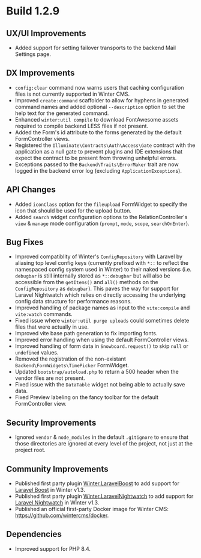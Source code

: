 # Build 1.2.9

## UX/UI Improvements
- Added support for setting failover transports to the backend Mail Settings page.

## DX Improvements
- `config:clear` command now warns users that caching configuration files is not currently supported in Winter CMS.
- Improved `create:command` scaffolder to allow for hyphens in generated command names and added optional `--description` option to set the help text for the generated command.
- Enhanced `winter:util compile` to download FontAwesome assets required to compile backend LESS files if not present.
- Added the Form's id attribute to the forms generated by the default FormController views.
- Registered the `Illuminate\Contracts\Auth\Access\Gate` contract with the application as a null gate to prevent plugins and IDE extensions that expect the contract to be present from throwing unhelpful errors.
- Exceptions passed to the `Backend\Traits\ErrorMaker` trait are now logged in the backend error log (excluding `ApplicationException`s).

## API Changes
- Added `iconClass` option for the `fileupload` FormWidget to specify the icon that should be used for the upload button.
- Added `search` widget configuration options to the RelationController's `view` & `manage` mode configuration (`prompt`, `mode`, `scope`, `searchOnEnter`).

## Bug Fixes
- Improved compatiblity of Winter's `ConfigRepository` with Laravel by aliasing top level config keys (currently prefixed with `*::` to reflect the namespaced config system used in Winter) to their naked versions (i.e. `debugbar` is still internally stored as `*::debugbar` but will also be accessible from the `getItems()` and `all()` methods on the `ConfigRepository` as `debugbar`). This paves the way for support for Laravel Nightwatch which relies on directly accessing the underlying config data structure for performance reasons.
- Improved handling of package names as input to the `vite:compile` and `vite:watch` commands.
- Fixed issue where `winter:util purge uploads` could sometimes delete files that were actually in use.
- Improved vite base path generation to fix importing fonts.
- Improved error handling when using the default FormController views.
- Improved handling of form data in `Snowboard.request()` to skip `null` or `undefined` values.
- Removed the registration of the non-existant `Backend\FormWidgets\TimePicker` FormWidget.
- Updated `bootstrap/autoload.php` to return a 500 header when the vendor files are not present.
- Fixed issue with the `DataTable` widget not being able to actually save data.
- Fixed Preview labeling on the fancy toolbar for the default FormController view.

## Security Improvements
- Ignored `vendor` & `node_modules` in the default `.gitignore` to ensure that those directories are ignored at every level of the project, not just at the project root.

## Community Improvements
- Published first party plugin [Winter.LaravelBoost](https://github.com/wintercms/wn-laravelboost-plugin) to add support for [Laravel Boost](https://github.com/laravel/boost) in Winter v1.3.
- Published first party plugin [Winter.LaravelNightwatch](https://github.com/wintercms/wn-laravelnightwatch-plugin) to add support for [Laravel Nightwatch](https://nightwatch.laravel.com) in Winter v1.3.
- Published an official first-party Docker image for Winter CMS: https://github.com/wintercms/docker.

## Dependencies
- Improved support for PHP 8.4.

